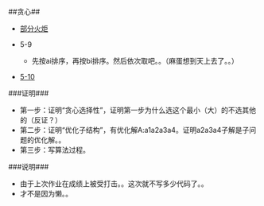 ##贪心##

- [部分火炬](http://wenku.baidu.com/view/2fb65a32f78a6529647d5383.html)
- 5-9
  - 先按ai排序，再按bi排序。然后依次取吧。。（麻蛋想到天上去了。。）

- [5-10](http://blog.csdn.net/hnust_xiehonghao/article/details/8676840)



###证明###

- 第一步：证明“贪心选择性”，证明第一步为什么选这个最小（大）的不选其他的（反证？）
- 第二步：证明“优化子结构”，有优化解A:a1a2a3a4。证明a2a3a4子解是子问题的优化解。。
- 第三步：写算法过程。



###说明###

- 由于上次作业在成绩上被受打击。。这次就不写多少代码了。。
- 才不是因为懒。。